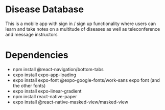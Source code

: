 # Disease Database
This is a mobile app with sign in / sign up functionality where users can learn and take notes on a multitude of diseases as well as teleconference and message instructors

# Dependencies
- npm install @react-navigation/bottom-tabs
- expo install expo-app-loading 
- expo install expo-font @expo-google-fonts/work-sans expo font (and the other fonts)
- expo install expo-linear-gradient
- npm install react-native-paper 
- expo install @react-native-masked-view/masked-view
